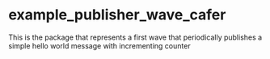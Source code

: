 # example_publisher_wave_cafer
This is the package that represents a first wave that periodically publishes a simple hello world message with incrementing counter
